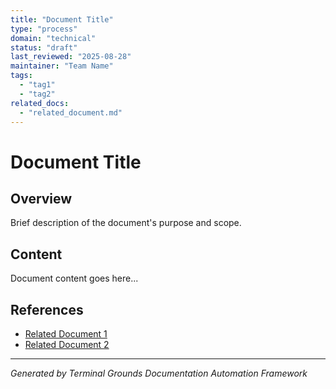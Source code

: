 ```yaml
---
title: "Document Title"
type: "process"
domain: "technical"
status: "draft"
last_reviewed: "2025-08-28"
maintainer: "Team Name"
tags:
  - "tag1"
  - "tag2"
related_docs:
  - "related_document.md"
---
```


# Document Title

## Overview

Brief description of the document's purpose and scope.

## Content

Document content goes here...

## References

- [Related Document 1](related_document.md)
- [Related Document 2](related_document2.md)

---
*Generated by Terminal Grounds Documentation Automation Framework*
